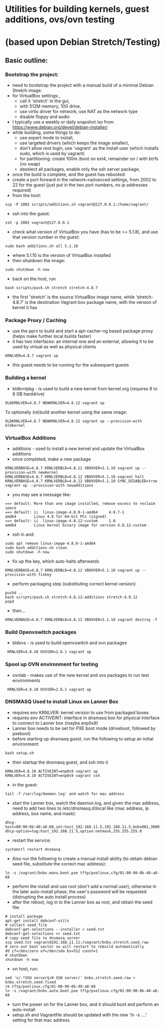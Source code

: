 # Utilities for building kernels, guest additions, ovs/ovn testing
# (based upon Debian Stretch/Testing)

## Basic outline:

### Bootstrap the project:
* need to bootstrap the project with a manual build of a minimal Debian Stretch image:
 * for VirtualBox settings:, 
   * call it 'stretch' in the gui, 
   * with 512M memory, 10G drive, 
   * use virtio driver for network, use NAT as the network type
   * disable floppy and audio
 * I typically use a weekly or daily snapshot iso from https://www.debian.org/devel/debian-installer/
 * while building, some things to do: 
   * use expert mode to install, 
   * use targeted drivers (which keeps the image smaller),
   * don't allow root login, use 'vagrant' as the install user (which installs sudo, which is used by vagrant)
   * for partitioning: create 100m /boot on ext4, remainder on / with btrfs (no swap)
   * deselect all packages, enable only the ssh server package, 
* once the build is complete, and the guest has rebooted:
 * create a port forward in the network->advanced settings, from 2002 to 22 for the guest  (just put in the two port numbers, no ip addresses required)
 * from the host: 
```
scp -P 2002 scripts/additions.sh vagrant@127.0.0.1:/home/vagrant/
```
 * ssh into the guest: 
```
ssh -p 2002 vagrant@127.0.0.1
```
 * check what version of VirtualBox you have (has to be >= 5.1.8), and use that version number in the guest: 
```
sudo bash additions.sh all 5.1.10
```
 * where 5.1.10 is the version of VirtualBox installed
 * then shutdown the image:
```
sudo shutdown -h now
```
* back on the host, run 
```
bash scripts/pack.sh stretch stretch-4.8.7
```
  * the first 'stretch' is the source VirtualBox image name, while 'stretch-4.8.7' is the destination Vagrant box package name, with the version of kernel it has

### Package Proxy / Caching
* use the pprx to build and start a apt-cacher-ng based package proxy (helps make further local builds faster)
* it has two interfaces:  an internal one and an external, allowing it to be used by virtual as well as physical clients
```
KRNLVER=4.8.7 vagrant up
```
* this guest needs to be running for the subsequent guests

### Building a kernel
* bldkrnlpkg - is used to build a new kernel from kernel.org (requires 8 to 8 GB harddrive)
```
OLDKRNLVER=4.8.7 NEWKRNLVER=4.8.12 vagrant up
```
To optionally (re)build another kernel using the same image:
```
OLDKRNLVER=4.8.7 NEWKRNLVER=4.8.12 vagrant up --provision-with bldkernel
```

### VirtualBox Additions
* additions - used to install a new kernel and update the VirtualBox additions
* once completed, make a new package
```
KRNLVERBASE=4.8.7 KRNLVERBLD=4.8.12 VBOXVER=5.1.10 vagrant up --provision-with newkernel
KRNLVERBASE=4.8.7 KRNLVERBLD=4.8.12 VBOXVER=5.1.10 vagrant halt
KRNLVERBASE=4.8.7 KRNLVERBLD=4.8.12 VBOXVER=5.1.10 SYNC_DISABLED=true vagrant up --provision-with newadditions
```
* you may see a message like:
```
==> default: More than one image installed, remove excess to reclaim space
==> default: ii  linux-image-4.8.0-1-amd64     4.8.7-1                     amd64        Linux 4.8 for 64-bit PCs (signed)
==> default: ii  linux-image-4.8.12-custom     1.0                         amd64        Linux kernel binary image for version 4.8.12-custom
```
* ssh in and:
```
sudo apt remove linux-image-4.8.0-1-amd64
sudo bash additions.sh clean
sudo shutdown -h now
```
* fix up the key, which auto-halts afterwards
```
KRNLVERBASE=4.8.7 KRNLVERBLD=4.8.12 VBOXVER=5.1.10 vagrant up --provision-with fixkey
```
* perform packaging step (substituting correct kernel version):
```
pushd ..
bash scripts/pack.sh stretch-4.8.12-additions stretch-4.8.12
popd
```
* then...
```
KRNLVERBASE=4.8.7 KRNLVERBLD=4.8.12 VBOXVER=5.1.10 vagrant destroy -f
```

### Build Openvswitch packages
* bldovs - is used to build openvswitch and ovn packages
```
 KRNLVER=4.8.10 OVSVER=2.6.1 vagrant up
```

### Spool up OVN environment for testing
* ovnlab - makes use of the new kernel and ovs packages to run test environments
```
 KRNLVER=4.8.10 OVSVER=2.6.1 vagrant up
```
### DNSMASQ Used to install Linux on Lanner Box
* requires env KRNLVER: kernel version to use from packaged boxes
* requires env ACTIVEINT: interface in dnsmasq box for physical interface to connect to Lanner box (maybe enp0s9)
* Lanner box needs to be set for PXE boot mode (driveboot, followed by pxeboot)
* before starting up dnsmasq guest, run the following to setup an initial environment:
```
bash setup.sh
```
* then startup the dnsmasq guest, and ssh into it
```
KRNLVER=4.8.10 ACTIVEINT=enp0s9 vagrant up
KRNLVER=4.8.10 ACTIVEINT=enp0s9 vagrant ssh
```
* in the guest:
```
tail -f /var/log/daemon.log' and watch for mac address
```
* start the Lanner box, watch the daemon.log, and given the mac address, need to add two lines to /etc/dnsmasq.d/local like (mac address, ip address, box name, and mask):
```
dhcp-host=00:90:0b:40:a8:68,set:host_192.168.11.5,192.168.11.5,bnbx001,3600
dhcp-option=tag:host_192.168.11.5,option:netmask,255.255.255.0
```
* restart the service:
```
systemctl restart dnsmasq
```
* Also run the following to create a manual install ability (to obtain debian seed file, substitute the correct mac address):
```
ln -s /vagrant/bnbx.manu.boot.pxe tftp/pxelinux.cfg/01-00-90-0b-40-a8-68
```
* perform the install and use root (don't add a normal user), 
   otherwise in the later auto-install phase, 
     the user's password will be requested (distrupting the auto install process)
* after the reboot, log in to the Lanner box as root, and obtain the seed file:
```
# install package
apt-get install debconf-utils
# collect seed file
debconf-get-selections --installer > seed.txt
debconf-get-selections >> seed.txt
# copy seed file to dnsmasq server
scp seed.txt vagrant@192.168.11.11:/vagrant/bnbx.stretch.seed.raw
# zero out boot sector so will restart to rebuild automatically
dd if=/dev/zero of=/dev/sda bs=512 count=1
# shutdown
shutdown -h now
```
* on host, run:
```
sed 's/.*SSH server$/# SSH server/' bnbx.stretch.seed.raw > bnbx.stretch.seed.fixed
rm tftp/pxelinux.cfg/01-00-90-0b-40-a8-68
ln -s /vagrant/bnbx.auto.boot.pxe tftp/pxelinux.cfg/01-00-90-0b-40-a8-68
```
* turn the power on for the Lanner box, and it should boot and perform an auto-install
* setup.sh and Vagrantfile should be updated with the new 'ln -s ....' setting for that mac address
